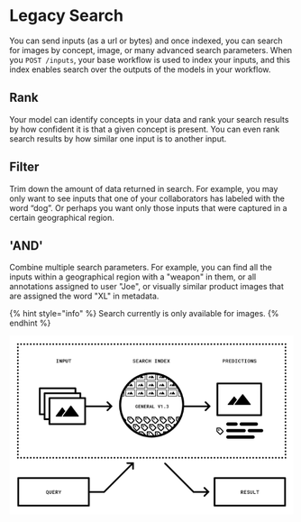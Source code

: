 # Legacy Search

You can send inputs \(as a url or bytes\) and once indexed, you can search for images by concept, image, or many advanced search parameters. When you `POST /inputs`, your base workflow is used to index your inputs, and this index enables search over the outputs of the models in your workflow.

## Rank

Your model can identify concepts in your data and rank your search results by how confident it is that a given concept is present. You can even rank search results by how similar one input is to another input.

## Filter

Trim down the amount of data returned in search. For example, you may only want to see inputs that one of your collaborators has labeled with the word “dog”. Or perhaps you want only those inputs that were captured in a certain geographical region.

## 'AND'

Combine multiple search parameters. For example, you can find all the inputs within a geographical region with a "weapon" in them, or all annotations assigned to user "Joe", or visually similar product images that are assigned the word "XL" in metadata.

{% hint style="info" %}
Search currently is only available for images.
{% endhint %}

![Image illustrating how to search by images using Clarifai&apos;s concepts](../../../.gitbook/assets/illustration-search%20%282%29%20%282%29%20%283%29%20%284%29%20%284%29%20%284%29%20%284%29%20%285%29.png)

